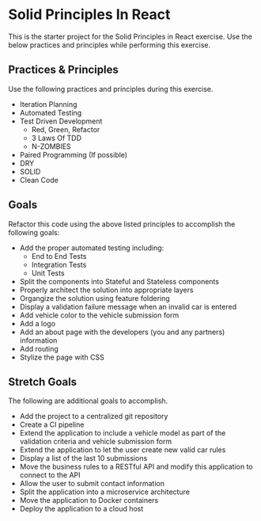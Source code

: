 # Solid Principles In React

This is the starter project for the Solid Principles in React exercise.  Use the below practices and principles while performing this exercise.

## Practices & Principles

Use the following practices and principles during this exercise.

- Iteration Planning
- Automated Testing
- Test Driven Development
    - Red, Green, Refactor
    - 3 Laws Of TDD
    - N-ZOMBIES
- Paired Programming (If possible)
- DRY
- SOLID
- Clean Code

## Goals

Refactor this code using the above listed principles to accomplish the following goals:

- Add the proper automated testing including:
    - End to End Tests
    - Integration Tests
    - Unit Tests
- Split the components into Stateful and Stateless components
- Properly architect the solution into appropriate layers
- Organgize the solution using feature foldering
- Display a validation failure message when an invalid car is entered
- Add vehicle color to the vehicle submission form
- Add a logo
- Add an about page with the developers (you and any partners) information
- Add routing
- Stylize the page with CSS

## Stretch Goals

The following are additional goals to accomplish.

- Add the project to a centralized git repository
- Create a CI pipeline
- Extend the application to include a vehicle model as part of the validation criteria and vehicle submission form
- Extend the application to let the user create new valid car rules
- Display a list of the last 10 submissions
- Move the business rules to a RESTful API and modify this application to connect to the API
- Allow the user to submit contact information
- Split the application into a microservice architecture
- Move the application to Docker containers
- Deploy the application to a cloud host